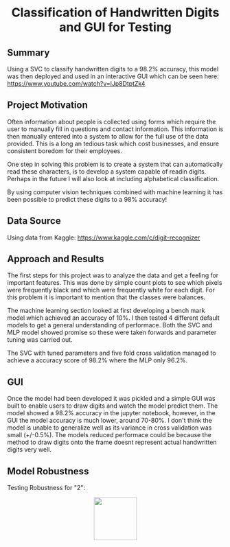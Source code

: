<h1 align='center'> Classification of Handwritten Digits and GUI for Testing </h1>

## Summary

Using a SVC to classify handwritten digits to a 98.2% accuracy, this model was then deployed and used in an interactive GUI which can be seen here: https://www.youtube.com/watch?v=lJp8DtptZk4

## Project Motivation

Often information about people is collected using forms which require the user to manually fill in questions and contact information. This information is then manually entered into a system to allow for the full use of the data provided. This is a long an tedious task which cost businesses, and ensure consistent boredom for their employees. 

One step in solving this problem is to create a system that can automatically read these characters, is to develop a system capable of readin digits. Perhaps in the future I will also look at including alphabetical classification.

By using computer vision techniques combined with machine learning it has been possible to predict these digits to a 98% accuracy!


## Data Source 

Using data from Kaggle: https://www.kaggle.com/c/digit-recognizer


## Approach and Results

The first steps for this project was to analyze the data and get a feeling for important features. This was done by simple count plots to see which pixels were frequently black and which were frequently white for each digit. For this problem it is important to mention that the classes were balances.

The machine learning section looked at first developing a bench mark model which achieved an accuracy of 10%. I then tested 4 different default models to get a general understanding of performace. Both the SVC and MLP model showed promise so these were taken forwards and parameter tuning was carried out. 

The SVC with tuned parameters and five fold cross validation managed to achieve a accuracy score of 98.2% where the MLP only 96.2%.

## GUI

Once the model had been developed it was pickled and a simple GUI was built to enable users to draw digits and watch the model predict them. The model showed a 98.2% accuracy in the jupyter notebook, however, in the GUI the model accuracy is much lower, around 70-80%. I don't think the model is unable to generalize well as its variance in cross validation was small (+/-0.5%). The models reduced performace could be because the method to draw digits onto the frame doesnt represent actual handwritten digits very well.

## Model Robustness

Testing Robustness for "2":
<p align="center">
  <img src="https://github.com/RamonJWS/Classification-of-Digits-With-GUI/blob/main/Images%20for%20Robustness/2_1.PNG" width=100>
</p>


